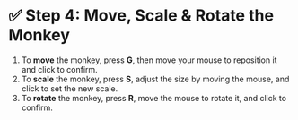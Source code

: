 # ✅ Step 4: Move, Scale & Rotate the Monkey

1. To **move** the monkey, press **G**, then move your mouse to reposition it and click to confirm.
2. To **scale** the monkey, press **S**, adjust the size by moving the mouse, and click to set the new scale.
3. To **rotate** the monkey, press **R**, move the mouse to rotate it, and click to confirm.